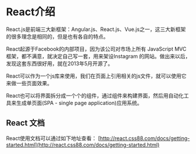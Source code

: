 # React介绍

React.js是前端三大新框架：Angular.js、React.js、Vue.js之一，这三大新框架的很多理念是相同的，但是也有各自的特点。

React起源于Facebook的内部项目，因为该公司对市场上所有 JavaScript MVC 框架，都不满意，就决定自己写一套，用来架设Instagram 的网站。做出来以后，发现这套东西很好用，就在2013年5月开源了。

React可以作为一个js库来使用，我们在页面上引用相关的js文件，就可以使用它来做一些页面效果。

React也可以将界面拆分成一个个的组件，通过组件来构建界面，然后用自动化工具来生成单页面(SPA - single page application)应用系统。

## React 文档

React使用文档可以通过如下地址查看： [http://react.css88.com/docs/getting-started.html](http://react.css88.com/docs/getting-started.html)